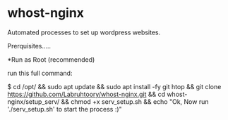 # whost-nginx
 Automated processes to set up wordpress websites.
 
 Prerquisites.....
 
 *Run as Root (recommended)
 
 run this full command:
 
 $ cd /opt/ && sudo apt update && sudo apt install -fy git htop && git clone https://github.com/Labruhtoory/whost-nginx.git && cd whost-nginx/setup_serv/ && chmod +x serv_setup.sh && echo "Ok, Now run './serv_setup.sh' to start the process :)"
